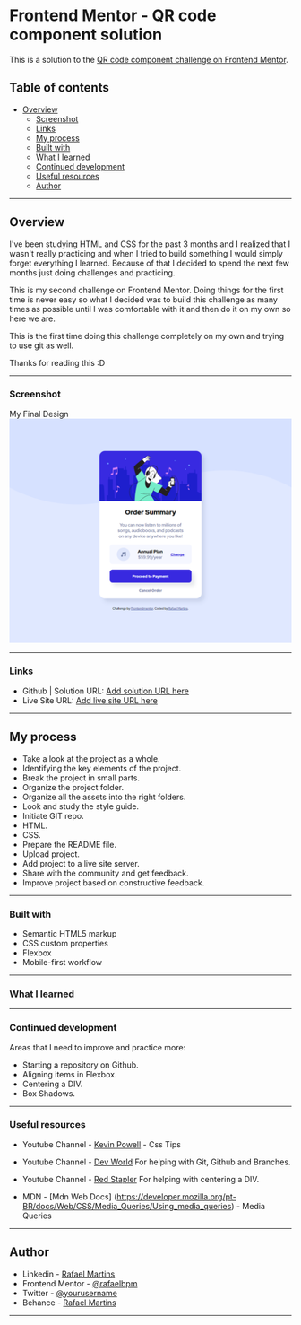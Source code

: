 # Frontend Mentor - QR code component solution

This is a solution to the [QR code component challenge on Frontend Mentor](https://www.frontendmentor.io/challenges/qr-code-component-iux_sIO_H).

## Table of contents

- [Overview](#overview)
  - [Screenshot](#screenshot)
  - [Links](#links)
  - [My process](#my-process)
  - [Built with](#built-with)
  - [What I learned](#what-i-learned)
  - [Continued development](#continued-development)
  - [Useful resources](#useful-resources)
  - [Author](#author)

---

## Overview

I've been studying HTML and CSS for the past 3 months and I realized that I wasn't really practicing and when I tried to build something I would simply forget everything I learned. Because of that I decided to spend the next few months just doing challenges and practicing.

This is my second challenge on Frontend Mentor. Doing things for the first time is never easy so what I decided was to build this challenge as many times as possible until I was comfortable with it and then do it on my own so here we are.

This is the first time doing this challenge completely on my own and trying to use git as well.

Thanks for reading this :D

---

### Screenshot

My Final Design![My Final Design](./design/Final%20Design%20-%20Rafa.png)

---

### Links

- Github | Solution URL: [Add solution URL here](https://github.com/Rafaelbpm/frontendmentor-order-summary)
- Live Site URL: [Add live site URL here](https://rafa-qr-code.netlify.app/)

---

## My process

- Take a look at the project as a whole.
- Identifying the key elements of the project.
- Break the project in small parts.
- Organize the project folder.
- Organize all the assets into the right folders.
- Look and study the style guide.
- Initiate GIT repo.
- HTML.
- CSS.
- Prepare the README file.
- Upload project.
- Add project to a live site server.
- Share with the community and get feedback.
- Improve project based on constructive feedback.

---

### Built with

- Semantic HTML5 markup
- CSS custom properties
- Flexbox
- Mobile-first workflow

---

### What I learned

---

### Continued development

Areas that I need to improve and practice more:

- Starting a repository on Github.
- Aligning items in Flexbox.
- Centering a DIV.
- Box Shadows.

---

### Useful resources

- Youtube Channel - [Kevin Powell](https://www.youtube.com/channel/UCJZv4d5rbIKd4QHMPkcABCw) - Css Tips

- Youtube Channel - [Dev World](https://www.youtube.com/channel/UCrm-HTaESqxJXyxMcZFOHng) For helping with Git, Github and Branches.

- Youtube Channel - [Red Stapler](https://www.youtube.com/c/RedStapler_channel) For helping with centering a DIV.

- MDN - [Mdn Web Docs] (https://developer.mozilla.org/pt-BR/docs/Web/CSS/Media_Queries/Using_media_queries) - Media Queries

---

## Author

- Linkedin - [Rafael Martins](https://www.linkedin.com/in/rafaelbpm/)
- Frontend Mentor - [@rafaelbpm](https://www.frontendmentor.io/profile/Rafaelbpm)
- Twitter - [@yourusername](https://www.twitter.com/yourusername)
- Behance - [Rafael Martins](https://www.behance.net/rafaelBPM)

---
